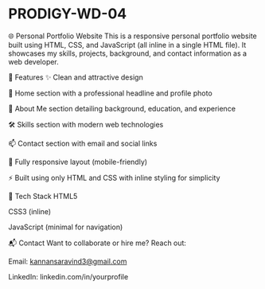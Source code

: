 # PRODIGY-WD-04

🌐 Personal Portfolio Website
This is a responsive personal portfolio website built using HTML, CSS, and JavaScript (all inline in a single HTML file). It showcases my skills, projects, background, and contact information as a web developer.

📌 Features
✨ Clean and attractive design

👤 Home section with a professional headline and profile photo

📖 About Me section detailing background, education, and experience

🛠️ Skills section with modern web technologies

📫 Contact section with email and social links

📱 Fully responsive layout (mobile-friendly)

⚡ Built using only HTML and CSS with inline styling for simplicity

🧩 Tech Stack
HTML5

CSS3 (inline)

JavaScript (minimal for navigation)

📬 Contact
Want to collaborate or hire me? Reach out:

Email: kannansaravind3@gmail.com

LinkedIn: linkedin.com/in/yourprofile
